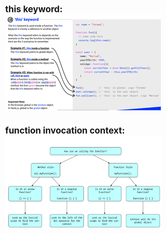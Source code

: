 # this keyword: ![](2020-09-20-11-55-19.png)

# function invocation context: ![](2020-09-20-11-56-01.png)
